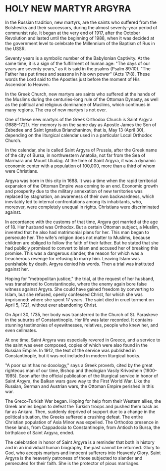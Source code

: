 # HOLY NEW MARTYR ARGYRA

In the Russian tradition, new martyrs, are the saints who suffered from the Bolsheviks and their successors, during the almost seventy-year period of communist rule. It began at the very end of 1917, after the October Revolution and lasted until the beginning of 1988, when it was decided at the government level to celebrate the Millennium of the Baptism of Rus in the USSR.

Seventy years is a symbolic number of the Babylonian Captivity. At the same time, it is a sign of the fulfillment of human age: "The days of our years are seventy years," as it is said in the psalms (Psalm 89:10). "The Father has put times and seasons in his own power" (Acts 17:8). These words the Lord said to the Apostles just before the moment of His Ascension to Heaven.

In the Greek Church, new martyrs are saints who suffered at the hands of the Muslims during the centuries-long rule of the Ottoman Dynasty, as well as the political and religious dominance of Muslims, which continues in many regions. The era of new martyrs is not over.

One of these new martyrs of the Greek Orthodox Church is Saint Argyra (1688–1721). Her memory is on the same day as Apostle James the Son of Zebedee and Saint Ignatius Brianchaninov, that is, May 13 (April 30), depending on the liturgical calendar used in a particular Local Orthodox Church.

In the calendar, she is called Saint Argyra of Prussia, after the Greek name of the city of Bursa, in northwestern Anatolia, not far from the Sea of ​​Marmara and Mount Uludag. At the time of Saint Argyra, it was a dynamic economic center with a population of 100,000, more than a third of whom were Christians.

Argyra was born in this city in 1688. It was a time when the rapid territorial expansion of the Ottoman Empire was coming to an end. Economic growth and prosperity due to the military annexation of new territories was replaced by stagnation, an awareness of their own backwardness, which inevitably led to internal confrontations among its inhabitants, who, moreover, were completely unequal in rights. Christians were discriminated against.

In accordance with the customs of that time, Argyra got married at the age of 18. Her husband was Orthodox. But a certain Ottoman subject, a Muslim, invented that he also had matrimonial plans for her. This man began to persecute her. The wife's religion does not matter to Muslims, because children are obliged to follow the faith of their father. But he stated that she had publicly promised to convert to Islam and accused her of breaking this promise. This was a dangerous slander, the reason for which was a treacherous revenge for refusing to marry him. Leaving Islam was punishable by death. Argyra denied his words. Then a trial was instituted against her.

Hoping for "metropolitan justice," the trial, at the request of her husband, was transferred to Constantinople, where the enemy again bore false witness against Argyra. She could have gained freedom by converting to Islam, but she refused, openly confessed Christ, for which she was imprisoned: where she spent 17 years. The saint died in cruel torment on April 5, 1721, without ever abandoning Christ.

On April 30, 1735, her body was transferred to the Church of St. Paraskeve in the suburbs of Constantinople. Her life was later recorded. It contains stunning testimonies of eyewitnesses, relatives, people who knew her, and even cellmates.

At one time, Saint Argyra was especially revered in Greece, and a service to the saint was even composed, copies of which were also found in the Russian Empire. In 1912, the text of the service was published in Constantinople, but it was not included in modern liturgical books.

"A poor saint has no doxology," says a Greek proverb, cited by the great righteous man of our time, Bishop and theologian Vasily Krivoshein (1900-1985). Soon after the official publication of the liturgical service in honor of Saint Argyra, the Balkan wars gave way to the First World War. Like the Russian, German and Austrian wars, the Ottoman Empire perished in this war.

The Greco-Turkish War began. Hoping for help from their Western allies, the Greek armies began to defeat the Turkish troops and pushed them back as far as Ankara. Then, suddenly deprived of support due to a change in the political situation, the Greeks suffered a crushing defeat. The entire Christian population of Asia Minor was expelled. The Orthodox presence in these lands, from Cappadocia to Constantinople, from Antioch to Bursa, the birthplace of Saint Argyra, ended.

The celebration in honor of Saint Argyra is a reminder that both in history and in an individual human biography, the past cannot be returned. Glory to God, who accepts martyrs and innocent sufferers into Heavenly Glory. Saint Argyra is the heavenly patroness of those subjected to slander and persecuted for their faith. She is the protector of pious marriages.
